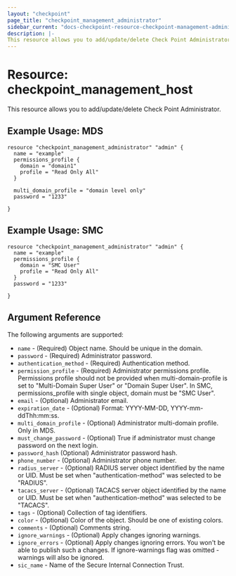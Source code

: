 ```yaml
---
layout: "checkpoint"
page_title: "checkpoint_management_administrator"
sidebar_current: "docs-checkpoint-resource-checkpoint-management-administrator"
description: |-
This resource allows you to add/update/delete Check Point Administrator.
---
```


# Resource: checkpoint_management_host

This resource allows you to add/update/delete Check Point Administrator.

## Example Usage: MDS


```hcl
resource "checkpoint_management_administrator" "admin" {
  name = "example"
  permissions_profile {
    domain = "domain1"
    profile = "Read Only All"
  }

  multi_domain_profile = "domain level only"
  password = "1233"

}

```

## Example Usage: SMC


```hcl
resource "checkpoint_management_administrator" "admin" {
  name = "example"
  permissions_profile {
    domain = "SMC User"
    profile = "Read Only All"
  }
  password = "1233"

}
```

## Argument Reference

The following arguments are supported:

* `name` - (Required) Object name. Should be unique in the domain.
* `password` - (Required) Administrator password.
* `authentication_method` - (Required) Authentication method.
* `permission_profile` - (Required) Administrator permissions profile. Permissions profile should not be provided when multi-domain-profile is set to "Multi-Domain Super User" or "Domain Super User". In SMC, permissions_profile with single object, domain must be "SMC User".
* `email` - (Optional) Administrator email.
* `expiration_date` - (Optional) Format: YYYY-MM-DD, YYYY-mm-ddThh:mm:ss.
* `multi_domain_profile` - (Optional) Administrator multi-domain profile. Only in MDS.
* `must_change_password` - (Optional) True if administrator must change password on the next login.
* `password_hash` (Optional) Administrator password hash.
* `phone_number` - (Optional) Administrator phone number.
* `radius_server` - (Optional) RADIUS server object identified by the name or UID. Must be set when "authentication-method" was selected to be "RADIUS".
* `tacacs_server` - (Optional) TACACS server object identified by the name or UID. Must be set when "authentication-method" was selected to be "TACACS".
* `tags` - (Optional) Collection of tag identifiers.
* `color` - (Optional) Color of the object. Should be one of existing colors.
* `comments` - (Optional) Comments string.
* `ignore_warnings` - (Optional) Apply changes ignoring warnings.
* `ignore_errors` - (Optional) Apply changes ignoring errors. You won't be able to publish such a changes. If ignore-warnings flag was omitted - warnings will also be ignored.
* `sic_name` - Name of the Secure Internal Connection Trust.